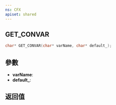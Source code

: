 ```yaml
---
ns: CFX
apiset: shared
---
```

## GET_CONVAR

```c
char* GET_CONVAR(char* varName, char* default_);
```


## 參數
* **varName**: 
* **default_**: 

## 返回值

